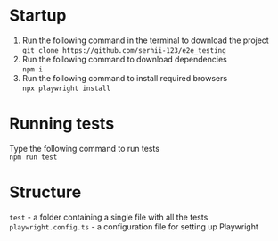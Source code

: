 # Startup

1) Run the following command in the terminal to download the project  
`git clone https://github.com/serhii-123/e2e_testing`
2) Run the following command to download dependencies  
`npm i`
3) Run the following command to install required browsers  
`npx playwright install`
# Running tests
Type the following command to run tests  
`npm run test`
# Structure
`test` - a folder containing a single file with all the tests  
`playwright.config.ts` - a configuration file for setting up Playwright